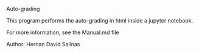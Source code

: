 Auto-grading

This program performs the auto-grading in html inside a jupyter notebook.

For more information, see the Manual.md file

Author: Hernan David Salinas 